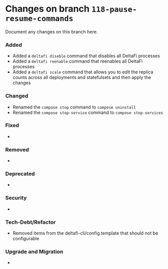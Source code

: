 # Changes on branch `118-pause-resume-commands`
Document any changes on this branch here.
### Added
- Added a `deltafi disable` command that disables all DeltaFi processes
- Added a `deltafi reenable` command that reenables all DeltaFi processes
- Added a `deltafi scale` command that allows you to edit the replica counts across all deployments and statefulsets and then apply the changes

### Changed
- Renamed the `compose stop` command to `compose uninstall`
- Renamed the `compose stop-service` command to `compose stop-services`

### Fixed
- 

### Removed
- 

### Deprecated
- 

### Security
- 

### Tech-Debt/Refactor
- Removed items from the deltafi-cli/config.template that should not be configurable 

### Upgrade and Migration
-